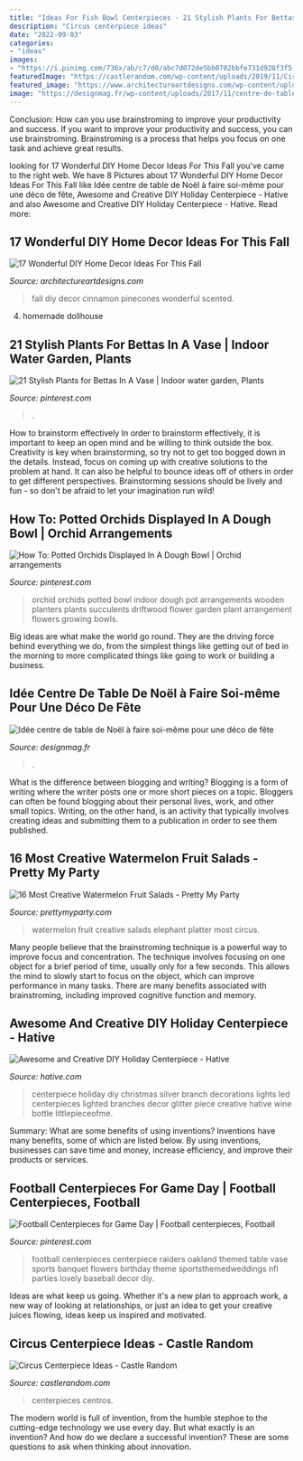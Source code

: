 ```yaml
---
title: "Ideas For Fish Bowl Centerpieces - 21 Stylish Plants For Bettas In A Vase"
description: "Circus centerpiece ideas"
date: "2022-09-03"
categories:
- "ideas"
images:
- "https://i.pinimg.com/736x/ab/c7/d0/abc7d072de5bb0702bbfe731d928f3f5--orchid-planters-ideas-potted-orchid.jpg"
featuredImage: "https://castlerandom.com/wp-content/uploads/2019/11/Circus-Centerpiece-4.jpg"
featured_image: "https://www.architectureartdesigns.com/wp-content/uploads/2016/10/17-Wonderful-DIY-Home-Decor-Ideas-For-This-Fall-15.jpg"
image: "https://designmag.fr/wp-content/uploads/2017/11/centre-de-table-de-noel-lumineuse-guirlande-boule-couvercle-verre.jpg"
---
```



Conclusion: How can you use brainstroming to improve your productivity and success.
If you want to improve your productivity and success, you can use brainstroming. Brainstroming is a process that helps you focus on one task and achieve great results.

	

		
looking for 17 Wonderful DIY Home Decor Ideas For This Fall you've came to the right web. We have 8 Pictures about 17 Wonderful DIY Home Decor Ideas For This Fall like Idée centre de table de Noël à faire soi-même pour une déco de fête, Awesome and Creative DIY Holiday Centerpiece - Hative and also Awesome and Creative DIY Holiday Centerpiece - Hative. Read more:
		
    
## 17 Wonderful DIY Home Decor Ideas For This Fall

<img loading=lazy src="https://www.architectureartdesigns.com/wp-content/uploads/2016/10/17-Wonderful-DIY-Home-Decor-Ideas-For-This-Fall-15.jpg" onerror="this.onerror=null;this.src='https://tse4.mm.bing.net/th?id=OIP.fXttx3bdOecjN6cOTp2jMgHaMz&amp;pid=15.1';" alt="17 Wonderful DIY Home Decor Ideas For This Fall">

_Source: architectureartdesigns.com_

>fall diy decor cinnamon pinecones wonderful scented. 

	

4. homemade dollhouse

    
## 21 Stylish Plants For Bettas In A Vase | Indoor Water Garden, Plants

<img loading=lazy src="https://i.pinimg.com/736x/14/ea/4b/14ea4bda110bbc62d983edb2b68d96ed.jpg" onerror="this.onerror=null;this.src='https://tse1.mm.bing.net/th?id=OIP.HFkNtb7M9jjFPAuNYpyl7AHaJ3&amp;pid=15.1';" alt="21 Stylish Plants for Bettas In A Vase | Indoor water garden, Plants">

_Source: pinterest.com_

>. 

	

How to brainstorm effectively
In order to brainstorm effectively, it is important to keep an open mind and be willing to think outside the box. Creativity is key when brainstorming, so try not to get too bogged down in the details. Instead, focus on coming up with creative solutions to the problem at hand. It can also be helpful to bounce ideas off of others in order to get different perspectives. Brainstorming sessions should be lively and fun - so don't be afraid to let your imagination run wild!

    
## How To: Potted Orchids Displayed In A Dough Bowl | Orchid Arrangements

<img loading=lazy src="https://i.pinimg.com/736x/ab/c7/d0/abc7d072de5bb0702bbfe731d928f3f5--orchid-planters-ideas-potted-orchid.jpg" onerror="this.onerror=null;this.src='https://tse1.mm.bing.net/th?id=OIP.Pf_Jee6lq-e6cLU9vGnmEgHaJ3&amp;pid=15.1';" alt="How To: Potted Orchids Displayed In A Dough Bowl | Orchid arrangements">

_Source: pinterest.com_

>orchid orchids potted bowl indoor dough pot arrangements wooden planters plants succulents driftwood flower garden plant arrangement flowers growing bowls. 

	

Big ideas are what make the world go round. They are the driving force behind everything we do, from the simplest things like getting out of bed in the morning to more complicated things like going to work or building a business.

    
## Idée Centre De Table De Noël à Faire Soi-même Pour Une Déco De Fête

<img loading=lazy src="https://designmag.fr/wp-content/uploads/2017/11/centre-de-table-de-noel-lumineuse-guirlande-boule-couvercle-verre.jpg" onerror="this.onerror=null;this.src='https://tse2.mm.bing.net/th?id=OIP.iSjbjeIsVQ9MbAMHr1dxpwHaLd&amp;pid=15.1';" alt="Idée centre de table de Noël à faire soi-même pour une déco de fête">

_Source: designmag.fr_

>. 

	

What is the difference between blogging and writing?
Blogging is a form of writing where the writer posts one or more short pieces on a topic. Bloggers can often be found blogging about their personal lives, work, and other small topics. Writing, on the other hand, is an activity that typically involves creating ideas and submitting them to a publication in order to see them published.

    
## 16 Most Creative Watermelon Fruit Salads - Pretty My Party

<img loading=lazy src="http://www.prettymyparty.com/wp-content/uploads/2016/06/elephant.jpb_-e1464903252637.jpg" onerror="this.onerror=null;this.src='https://tse4.mm.bing.net/th?id=OIP.UAL3e2nIWBTU7al0FkC_RwHaKo&amp;pid=15.1';" alt="16 Most Creative Watermelon Fruit Salads - Pretty My Party">

_Source: prettymyparty.com_

>watermelon fruit creative salads elephant platter most circus. 

	

Many people believe that the brainstroming technique is a powerful way to improve focus and concentration. The technique involves focusing on one object for a brief period of time, usually only for a few seconds. This allows the mind to slowly start to focus on the object, which can improve performance in many tasks. There are many benefits associated with brainstroming, including improved cognitive function and memory.

    
## Awesome And Creative DIY Holiday Centerpiece - Hative

<img loading=lazy src="https://hative.com/wp-content/uploads/2015/11/diy-holiday-centerpiece/9-diy-holiday-centerpiece.jpg" onerror="this.onerror=null;this.src='https://tse1.mm.bing.net/th?id=OIP.x9rT-4rOCoIYgUIbyuByuQHaSf&amp;pid=15.1';" alt="Awesome and Creative DIY Holiday Centerpiece - Hative">

_Source: hative.com_

>centerpiece holiday diy christmas silver branch decorations lights led centerpieces lighted branches decor glitter piece creative hative wine bottle littlepieceofme. 

	

Summary: What are some benefits of using inventions?
Inventions have many benefits, some of which are listed below. By using inventions, businesses can save time and money, increase efficiency, and improve their products or services.

    
## Football Centerpieces For Game Day | Football Centerpieces, Football

<img loading=lazy src="https://i.pinimg.com/736x/91/2c/f0/912cf02ab092459eb0093732a1475745--football-party-centerpieces-wedding-table-centerpieces.jpg" onerror="this.onerror=null;this.src='https://tse4.mm.bing.net/th?id=OIP.3sMqBixM47Ln1C-FYz7lTgDIEs&amp;pid=15.1';" alt="Football Centerpieces for Game Day | Football centerpieces, Football">

_Source: pinterest.com_

>football centerpieces centerpiece raiders oakland themed table vase sports banquet flowers birthday theme sportsthemedweddings nfl parties lovely baseball decor diy. 

	

Ideas are what keep us going. Whether it's a new plan to approach work, a new way of looking at relationships, or just an idea to get your creative juices flowing, ideas keep us inspired and motivated.

    
## Circus Centerpiece Ideas - Castle Random

<img loading=lazy src="https://castlerandom.com/wp-content/uploads/2019/11/Circus-Centerpiece-4.jpg" onerror="this.onerror=null;this.src='https://tse2.mm.bing.net/th?id=OIP.28KDYOnx30ltZdto053jQwHaJ4&amp;pid=15.1';" alt="Circus Centerpiece Ideas - Castle Random">

_Source: castlerandom.com_

>centerpieces centros. 

	

The modern world is full of invention, from the humble stephoe to the cutting-edge technology we use every day. But what exactly is an invention? And how do we declare a successful invention? These are some questions to ask when thinking about innovation.

